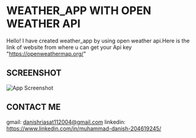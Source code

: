 # WEATHER_APP WITH OPEN WEATHER API
Hello! I have created weather_app by using open weather api.Here is the link of website from where u  can get your Api key "https://openweathermap.org/"



## SCREENSHOT

![App Screenshot](blob:https://web.whatsapp.com/d381ecfd-8491-4e35-bc71-97b439678b03)


## CONTACT ME
gmail: danishriasat112004@gmail.com
linkedin: https://www.linkedin.com/in/muhammad-danish-204619245/
